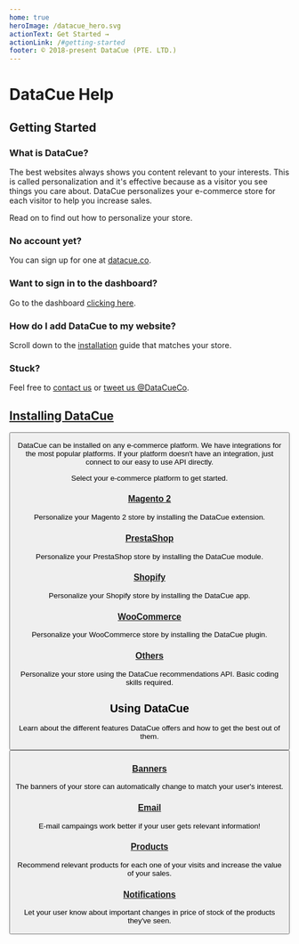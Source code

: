 ```yaml
---
home: true
heroImage: /datacue_hero.svg
actionText: Get Started →
actionLink: /#getting-started
footer: © 2018-present DataCue (PTE. LTD.)
---
```


# DataCue Help

## Getting Started

### What is DataCue?

The best websites always shows you content relevant to your interests. This is called personalization and it's effective because as a visitor you see things you care about. DataCue personalizes your e-commerce store for each visitor to help you increase sales.

Read on to find out how to personalize your store.

### No account yet?

You can sign up for one at [datacue.co](https://app.datacue.co/en/sign-up).

### Want to sign in to the dashboard?

Go to the dashboard [clicking here](https://app.datacue.co/).

### How do I add DataCue to my website?

Scroll down to the [installation](#installing-datacue) guide that matches your store.

### Stuck?

Feel free to [contact us](https://datacue.co/contact) or [tweet us @DataCueCo](https://twitter.com/datacueco).

## [Installing DataCue](/install)

<Button text="Installation Guide" link="/install" />

DataCue can be installed on any e-commerce platform. We have integrations for the most popular platforms. If your platform doesn't have an integration, just connect to our easy to use API directly.

Select your e-commerce platform to get started.

### [Magento 2](/install/magento)

Personalize your Magento 2 store by installing the DataCue extension.

### [PrestaShop](/install/prestashop/)

Personalize your PrestaShop store by installing the DataCue module.

### [Shopify](/install/shopify/)

Personalize your Shopify store by installing the DataCue app.

### [WooCommerce](/install/woocommerce/)

Personalize your WooCommerce store by installing the DataCue plugin.

### [Others](/custom/)

Personalize your store using the DataCue recommendations API. Basic coding skills required.


## Using DataCue

Learn about the different features DataCue offers and how to get the best out of them.

<Button text="User Guide" link="/guide" />

### [Banners](/banners)

The banners of your store can automatically change to match your user's interest. 

### [Email](/email)

E-mail campaings work better if your user gets relevant information!

### [Products](/products)

Recommend relevant products for each one of your visits and increase the value of your sales.

### [Notifications](/notifications/)

Let your user know about important changes in price of stock of the products they've seen.